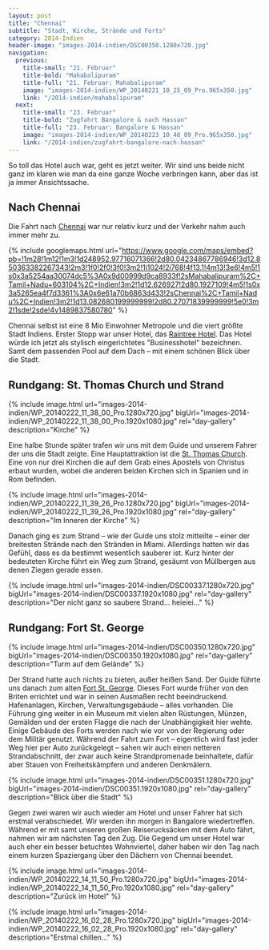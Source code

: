 ```yaml
---
layout: post
title: "Chennai"
subtitle: "Stadt, Kirche, Strände und Forts"
category: 2014-Indien
header-image: "images-2014-indien/DSC00350.1280x720.jpg"
navigation:
  previous:
    title-small: "21. Februar"
    title-bold: "Mahabalipuram"
    title-full: "21. Februar: Mahabalipuram"
    image: "images-2014-indien/WP_20140221_10_25_09_Pro.965x350.jpg"
    link: "/2014-indien/mahabalipuram"
  next:
    title-small: "23. Februar"
    title-bold: "Zugfahrt Bangalore & nach Hassan"
    title-full: "23. Februar: Bangalore & Hassan"
    image: "images-2014-indien/WP_20140223_10_48_09_Pro.965x350.jpg"
    link: "/2014-indien/zugfahrt-bangalore-nach-hassan"
---
```


So toll das Hotel auch war, geht es jetzt weiter. 
Wir sind uns beide nicht ganz im klaren wie man da eine ganze Woche verbringen kann, aber das ist ja immer Ansichtssache. 

## Nach Chennai

Die Fahrt nach [Chennai](https://de.wikipedia.org/wiki/Chennai) war nur relativ kurz und der Verkehr nahm auch immer mehr zu. 

{% include googlemaps.html url="https://www.google.com/maps/embed?pb=!1m28!1m12!1m3!1d248952.97716071366!2d80.04234867786946!3d12.850363382267343!2m3!1f0!2f0!3f0!3m2!1i1024!2i768!4f13.1!4m13!3e6!4m5!1s0x3a5254aa30074dc5%3A0x9d00999d9ca8933f!2sMahabalipuram%2C+Tamil+Nadu+603104%2C+Indien!3m2!1d12.626927!2d80.1927109!4m5!1s0x3a5265ea4f7d3361%3A0x6e61a70b6863d433!2sChennai%2C+Tamil+Nadu%2C+Indien!3m2!1d13.082680199999999!2d80.27071839999999!5e0!3m2!1sde!2sde!4v1489837580780" %}

Chennai selbst ist eine 8 Mio Einwohner Metropole und die viert größte Stadt Indiens. Erster Stopp war unser Hotel, das [Raintree Hotel](http://www.raintreehotels.com/the-raintree-annasalai).
Das Hotel würde ich jetzt als stylisch eingerichtetes "Businesshotel" bezeichnen. Samt dem passenden Pool auf dem Dach – mit einem schönen Blick über die Stadt. 

## Rundgang: St. Thomas Church und Strand

{% include image.html url="images-2014-indien/WP_20140222_11_38_00_Pro.1280x720.jpg" bigUrl="images-2014-indien/WP_20140222_11_38_00_Pro.1920x1080.jpg" rel="day-gallery" description="Kirche" %}

Eine halbe Stunde später trafen wir uns mit dem Guide und unserem Fahrer der uns die Stadt zeigte. Eine Hauptattraktion ist die [St. Thomas Church](https://de.wikipedia.org/wiki/St._Thomas_Basilica).
Eine von nur drei Kirchen die auf dem Grab eines Apostels von Christus erbaut wurden, wobei die anderen beiden Kirchen sich in Spanien und in Rom befinden.

{% include image.html url="images-2014-indien/WP_20140222_11_39_26_Pro.1280x720.jpg" bigUrl="images-2014-indien/WP_20140222_11_39_26_Pro.1920x1080.jpg" rel="day-gallery" description="Im Inneren der Kirche" %}

Danach ging es zum Strand – wie der Guide uns stolz mitteilte – einer der breitesten Strände nach den Stränden in Miami. Allerdings hatten wir das Gefühl, dass es da bestimmt wesentlich sauberer ist.
Kurz hinter der bedeuteten Kirche führt ein Weg zum Strand, gesäumt von Müllbergen aus denen Ziegen gerade essen.

{% include image.html url="images-2014-indien/DSC00337.1280x720.jpg" bigUrl="images-2014-indien/DSC00337.1920x1080.jpg" rel="day-gallery" description="Der nicht ganz so saubere Strand... heieiei..." %}

## Rundgang: Fort St. George

{% include image.html url="images-2014-indien/DSC00350.1280x720.jpg" bigUrl="images-2014-indien/DSC00350.1920x1080.jpg" rel="day-gallery" description="Turm auf dem Gelände" %}

Der Strand hatte auch nichts zu bieten, außer heißen Sand. Der Guide führte uns danach zum alten [Fort St. George](https://de.wikipedia.org/wiki/Fort_St._George). Dieses Fort wurde früher von den Briten errichtet und war in seinen Ausmaßen recht beeindruckend. Hafenanlagen, Kirchen, Verwaltungsgebäude – alles vorhanden. Die Führung ging weiter in ein Museum mit vielen alten Rüstungen, Münzen, Gemälden und der ersten Flagge die nach der Unabhängigkeit hier wehte. 
Einige Gebäude des Forts werden nach wie vor von der Regierung oder dem Militär genutzt. Während der Fahrt zum Fort – eigentlich wird fast jeder Weg hier per Auto zurückgelegt – sahen wir auch einen netteren Strandabschnitt, der zwar auch keine Strandpromenade beinhaltete, dafür aber Stauen von Freiheitskämpfern und anderen Denkmälern. 

{% include image.html url="images-2014-indien/DSC00351.1280x720.jpg" bigUrl="images-2014-indien/DSC00351.1920x1080.jpg" rel="day-gallery" description="Blick über die Stadt" %}

Gegen zwei waren wir auch wieder am Hotel und unser Fahrer hat sich erstmal verabschiedet. Wir werden ihn morgen in Bangalore wiedertreffen. Während er mit samt unseren großen Reiserucksäcken mit dem Auto fährt, nahmen wir am nächsten Tag den Zug. Die Gegend um unser Hotel war auch eher ein besser betuchtes Wohnviertel, daher haben wir den Tag nach einem kurzen Spaziergang über den Dächern von Chennai beendet.

{% include image.html url="images-2014-indien/WP_20140222_14_11_50_Pro.1280x720.jpg" bigUrl="images-2014-indien/WP_20140222_14_11_50_Pro.1920x1080.jpg" rel="day-gallery" description="Zurück im Hotel" %}

{% include image.html url="images-2014-indien/WP_20140222_16_02_28_Pro.1280x720.jpg" bigUrl="images-2014-indien/WP_20140222_16_02_28_Pro.1920x1080.jpg" rel="day-gallery" description="Erstmal chillen..." %}
